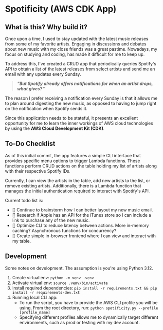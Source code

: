 
# **Spotificity (AWS CDK App)**

## **What is this? Why build it?**

Once upon a time, I used to stay updated with the latest music releases from some of my favorite artists. Engaging in discussions and debates about new music with my close friends was a great pastime. Nowadays, my focus on studying and coding, has made it difficult for me to keep up.

To address this, I've created a CRUD app that periodically queries Spotify's API to obtain a list of the latest releases from select artists and send me an email with any updates every Sunday. 

>***"But Spotify already offers notifications for when an artist drops, what gives?"*** 

The reason I prefer receiving a notification every Sunday is that it allows me to plan around digesting the new music, as opposed to having to jump right on the notification when Spotify sends it.

Since this application needs to be stateful, it presents an excellent opportunity for me to learn the inner workings of AWS cloud technologies by using the **AWS Cloud Development Kit (CDK)**.

## **To-Do Checklist**

As of this initial commit, the app features a simple CLI interface that provides specific menu options to trigger Lambda functions. These functions perform CRUD actions on the table holding my list of artists along with their respective Spotify IDs.

Currently, I can view the artists in the table, add new artists to the list, or remove existing artists. Additionally, there is a Lambda function that manages the initial authentication required to interact with Spotify's API.

Current todo list is:

- [] Continue to brainstorm how I can better layout my new music email.
- [] Research if Apple has an API for the iTunes store so I can include a link to purchase any of the new music.
- [] Optimize CLI to reduce latency between actions. More in-memory caching? Asynchronous functions for concurrency?
- [] Create simple in-browser frontend where I can view and interact with my table.

## **Development**

Some notes on development. The assumption is you're using Python 3.12.

1. Create virtual env: `python -m venv .venv`
2. Activate virtual env: `source .venv/bin/activate`
3. Install required dependencies: `pip install -r requirements.txt && pip install -r requirements-dev.txt`
4. Running local CLI app:
   - To run the script, you have to provide the AWS CLI profile you will be using. From the root directory, run: `python spotificity.py --profile [profile_name]`
   - Specifying different profiles allows me to dynamically target different environments, such as prod or testing with my dev account.